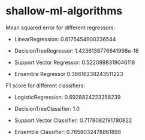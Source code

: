 # shallow-ml-algorithms

Mean squared error for different regressors:

* LinearRegression:
0.6175454900236544

* DecisionTreeRegressor:
1.4236138776641998e-16

* Support Vector Regressor:
0.5220898319046118

* Ensemble Regressor
0.36616238243511223

F1 score for different classifiers:

* LogisticRegression:
0.6928824223358239

* DecisionTreeClassifier:
1.0

* Support Vector Classifier:
0.7178082191780822

* Ensemble Classifier:
0.7658032478861898
